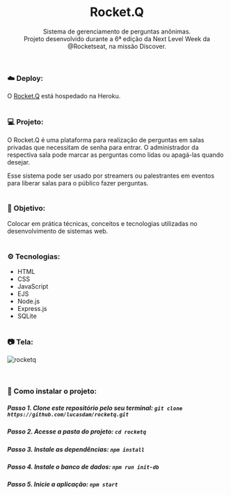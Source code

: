 <h1 align="center">Rocket.Q</h1>
<p align="center"> Sistema de gerenciamento de perguntas anônimas. <br/> Projeto desenvolvido durante a 6ª edição da Next Level Week da @Rocketseat, na missão Discover.</p> <br />


### ☁️ Deploy:
O <a href="https://rocketq-lucasdam.herokuapp.com/">Rocket.Q</a> está hospedado na Heroku.
<br /> <br />

### 💻 Projeto:
O Rocket.Q é uma plataforma para realização de perguntas em salas privadas que necessitam de senha para entrar. O administrador da respectiva sala pode marcar as perguntas como lidas ou apagá-las quando desejar.

Esse sistema pode ser usado por streamers ou palestrantes em eventos para liberar salas para o público fazer perguntas.
<br /> <br />

### 🎯 Objetivo:
Colocar em prática técnicas, conceitos e tecnologias utilizadas no desenvolvimento de sistemas web.
<br /> <br />

### ⚙️ Tecnologias:
- HTML
- CSS
- JavaScript
- EJS
- Node.js
- Express.js
- SQLite
<br /> <br />

### 📷 Tela:
![rocketq](https://user-images.githubusercontent.com/54273070/156218895-6362de28-5138-42ef-adca-fc66d2dbe550.gif)

<br />

### 📂 Como instalar o projeto:

##### Passo 1. Clone este repositório pelo seu terminal: `git clone https://github.com/lucasdam/rocketq.git`

##### Passo 2. Acesse a pasta do projeto: `cd rocketq`

##### Passo 3. Instale as dependências: `npm install`

##### Passo 4. Instale o banco de dados: `npm run init-db`

##### Passo 5. Inicie a aplicação: `npm start`